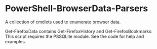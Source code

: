 # PowerShell-BrowserData-Parsers
A collection of cmdlets used to enumerate browser data.

Get-FirefoxData contains Get-FirefoxHistory and Get-FirefoxBookmarks:
This script requires the PSSQLite module.
See the code for help and examples.
